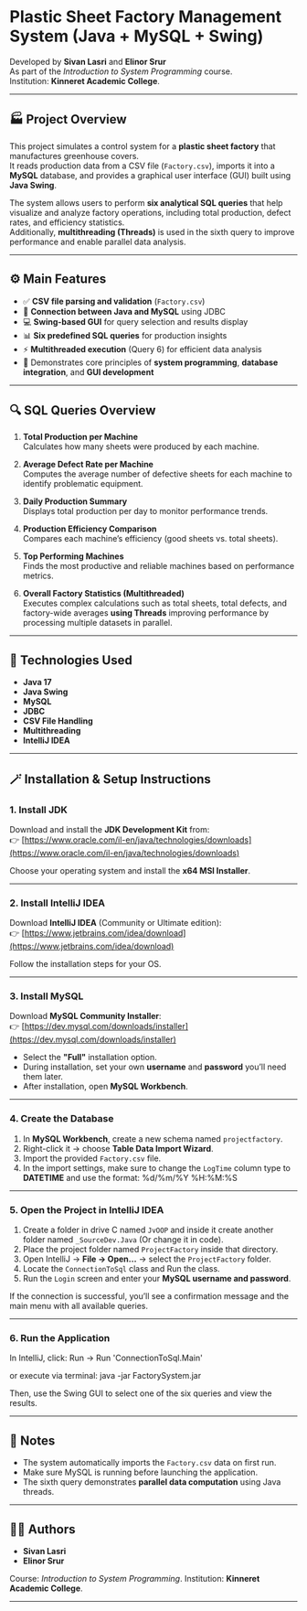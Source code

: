# Plastic Sheet Factory Management System (Java + MySQL + Swing)

Developed by **Sivan Lasri** and **Elinor Srur**  
As part of the *Introduction to System Programming* course.    
Institution: **Kinneret Academic College**.

---

## 🏭 Project Overview

This project simulates a control system for a **plastic sheet factory** that manufactures greenhouse covers.  
It reads production data from a CSV file (`Factory.csv`), imports it into a **MySQL** database, and provides a graphical user interface (GUI) built using **Java Swing**.

The system allows users to perform **six analytical SQL queries** that help visualize and analyze factory operations, including total production, defect rates, and efficiency statistics.  
Additionally, **multithreading (Threads)** is used in the sixth query to improve performance and enable parallel data analysis.

---

## ⚙️ Main Features

- ✅ **CSV file parsing and validation** (`Factory.csv`)  
- 🧠 **Connection between Java and MySQL** using JDBC  
- 💻 **Swing-based GUI** for query selection and results display  
- 📊 **Six predefined SQL queries** for production insights  
- ⚡ **Multithreaded execution** (Query 6) for efficient data analysis  
- 🧩 Demonstrates core principles of **system programming**, **database integration**, and **GUI development**

---

## 🔍 SQL Queries Overview

1. **Total Production per Machine**  
   Calculates how many sheets were produced by each machine.

2. **Average Defect Rate per Machine**  
   Computes the average number of defective sheets for each machine to identify problematic equipment.

3. **Daily Production Summary**  
   Displays total production per day to monitor performance trends.

4. **Production Efficiency Comparison**  
   Compares each machine’s efficiency (good sheets vs. total sheets).

5. **Top Performing Machines**  
   Finds the most productive and reliable machines based on performance metrics.

6. **Overall Factory Statistics (Multithreaded)**  
   Executes complex calculations such as total sheets, total defects, and factory-wide averages **using Threads**
   improving performance by processing multiple datasets in parallel.

---

## 🧰 Technologies Used

- **Java 17**
- **Java Swing**
- **MySQL**
- **JDBC**
- **CSV File Handling**
- **Multithreading**
- **IntelliJ IDEA**

---

## 🪄 Installation & Setup Instructions

### 1. Install JDK
Download and install the **JDK Development Kit** from:  
👉 [https://www.oracle.com/il-en/java/technologies/downloads](https://www.oracle.com/il-en/java/technologies/downloads)

Choose your operating system and install the **x64 MSI Installer**.  

---

### 2. Install IntelliJ IDEA
Download **IntelliJ IDEA** (Community or Ultimate edition):  
👉 [https://www.jetbrains.com/idea/download](https://www.jetbrains.com/idea/download)

Follow the installation steps for your OS.

---

### 3. Install MySQL
Download **MySQL Community Installer**:  
👉 [https://dev.mysql.com/downloads/installer](https://dev.mysql.com/downloads/installer)

- Select the **"Full"** installation option.  
- During installation, set your own **username** and **password** you’ll need them later.  
- After installation, open **MySQL Workbench**.

---

### 4. Create the Database
1. In **MySQL Workbench**, create a new schema named `projectfactory`.  
2. Right-click it → choose **Table Data Import Wizard**.  
3. Import the provided `Factory.csv` file.  
4. In the import settings, make sure to change the `LogTime` column type to **DATETIME** and use the format: %d/%m/%Y %H:%M:%S

---

### 5. Open the Project in IntelliJ IDEA
1. Create a folder in drive C named `JvOOP` and inside it create another folder named `_SourceDev.Java` (Or change it in code).
2. Place the project folder named `ProjectFactory` inside that directory.  
3. Open IntelliJ → **File → Open...** → select the `ProjectFactory` folder.  
4. Locate the `ConnectionToSql` class and Run the class.  
5. Run the `Login` screen and enter your **MySQL username and password**.  

If the connection is successful, you’ll see a confirmation message and the main menu with all available queries.

---

### 6. Run the Application
In IntelliJ, click: Run → Run 'ConnectionToSql.Main'

or execute via terminal: java -jar FactorySystem.jar

Then, use the Swing GUI to select one of the six queries and view the results.

---

## 💬 Notes

* The system automatically imports the `Factory.csv` data on first run.
* Make sure MySQL is running before launching the application.
* The sixth query demonstrates **parallel data computation** using Java threads.

---

## 👩‍💻 Authors

* **Sivan Lasri**
* **Elinor Srur**

Course: *Introduction to System Programming*.
Institution: **Kinneret Academic College**.

---
